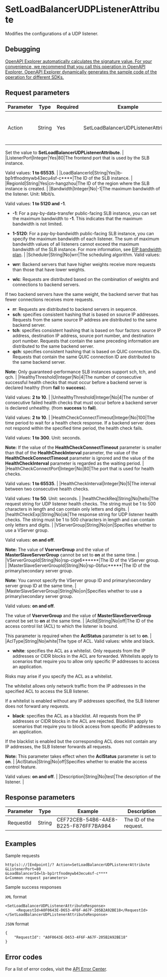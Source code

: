 # SetLoadBalancerUDPListenerAttribute

Modifies the configurations of a UDP listener.

## Debugging

[OpenAPI Explorer automatically calculates the signature value. For your convenience, we recommend that you call this operation in OpenAPI Explorer. OpenAPI Explorer dynamically generates the sample code of the operation for different SDKs.](https://api.aliyun.com/#product=Slb&api=SetLoadBalancerUDPListenerAttribute&type=RPC&version=2014-05-15)

## Request parameters

|Parameter|Type|Required|Example|Description|
|---------|----|--------|-------|-----------|
|Action|String|Yes|SetLoadBalancerUDPListenerAttribute|The operation that you want to perform.

 Set the value to **SetLoadBalancerUDPListenerAttribute**. |
|ListenerPort|Integer|Yes|80|The frontend port that is used by the SLB instance.

 Valid values: **1 to 65535**. |
|LoadBalancerId|String|Yes|lb-bp1rtfnodmywb43ecu4sf-c\*\*\*\*|The ID of the SLB instance. |
|RegionId|String|Yes|cn-hangzhou|The ID of the region where the SLB instance is created. |
|Bandwidth|Integer|No|-1|The maximum bandwidth of the listener. Unit: Mbit/s.

 Valid values: **1 to 5120 and -1**.

 -   **-1**: For a pay-by-data-transfer public-facing SLB instance, you can set the maximum bandwidth to **-1**. This indicates that the maximum bandwidth is not limited.
-   **1-5120**: For a pay-by-bandwidth public-facing SLB instance, you can specify the maximum bandwidth of each listener. The sum of maximum bandwidth values of all listeners cannot exceed the maximum bandwidth of the SLB instance. For more information, see [EIP bandwidth plan](~~85930~~). |
|Scheduler|String|No|wrr|The scheduling algorithm. Valid values:

 -   **wrr**: Backend servers that have higher weights receive more requests than those that have lower weights.
-   **wlc**: Requests are distributed based on the combination of weights and connections to backend servers.

If two backend servers have the same weight, the backend server that has fewer connections receives more requests.

-   **rr**: Requests are distributed to backend servers in sequence.
-   **sch**: specifies consistent hashing that is based on source IP addresses. Requests from the same source IP address are distributed to the same backend server.
-   **tch**: specifies consistent hashing that is based on four factors: source IP address, destination IP address, source port number, and destination port number. Requests that contain the same preceding information are distributed to the same backend server.
-   **qch**: specifies consistent hashing that is based on QUIC connection IDs. Requests that contain the same QUIC connection ID are distributed to the same backend server.

 **Note:** Only guaranteed-performance SLB instances support sch, tch, and qch. |
|HealthyThreshold|Integer|No|4|The number of consecutive successful health checks that must occur before a backend server is declared healthy \(from **fail** to **success**\).

 Valid values: **2 to 10**. |
|UnhealthyThreshold|Integer|No|4|The number of consecutive failed health checks that must occur before a backend server is declared unhealthy. \(from **success** to **fail**\).

 Valid values: **2 to 10**. |
|HealthCheckConnectTimeout|Integer|No|100|The time period to wait for a health check response. If a backend server does not respond within the specified time period, the health check fails.

 Valid values: **1 to 300**. Unit: seconds.

 **Note:** If the value of the **HealthCheckConnectTimeout** parameter is smaller than that of the **HealthCheckInterval** parameter, the value of the **HealthCheckConnectTimeout** parameter is ignored and the value of the **HealthCheckInterval** parameter is regarded as the waiting period. |
|HealthCheckConnectPort|Integer|No|80|The port that is used for health checks.

 Valid values: **1 to 65535**. |
|HealthCheckInterval|Integer|No|5|The interval between two consecutive health checks.

 Valid values: **1 to 50**. Unit: seconds. |
|healthCheckReq|String|No|hello|The request string for UDP listener health checks. The string must be 1 to 500 characters in length and can contain only letters and digits. |
|healthCheckExp|String|No|ok|The response string for UDP listener health checks. The string must be 1 to 500 characters in length and can contain only letters and digits. |
|VServerGroup|String|No|on|Specifies whether to use a VServer group.

 Valid values: **on and off**.

 **Note:** The value of **VserverGroup** and the value of **MasterSlaveServerGroup** cannot be set to **on** at the same time. |
|VServerGroupId|String|No|rsp-cige6\*\*\*\*\*\*|The ID of the VServer group. |
|MasterSlaveServerGroupId|String|No|rsp-0bfuc\*\*\*\*\*|The ID of the primary/secondary server group.

 **Note:** You cannot specify the VServer group ID and primary/secondary server group ID at the same time. |
|MasterSlaveServerGroup|String|No|on|Specifies whether to use a primary/secondary server group.

 Valid values: **on and off**.

 The value of **VserverGroup** and the value of **MasterSlaveServerGroup** cannot be set to **on** at the same time. |
|AclId|String|No|off|The ID of the access control list \(ACL\) to which the listener is bound.

 This parameter is required when the **AclStatus** parameter is set to **on**. |
|AclType|String|No|white|The type of ACL. Valid values: white and black.

 -   **white**: specifies the ACL as a whitelist. Only requests from the IP addresses or CIDR blocks in the ACL are forwarded. Whitelists apply to scenarios that require you to allow only specific IP addresses to access an application.

Risks may arise if you specify the ACL as a whitelist.

The whitelist allows only network traffic from the IP addresses in the specified ACL to access the SLB listener.

If a whitelist is enabled without any IP addresses specified, the SLB listener does not forward any requests.

-   **black**: specifies the ACL as a blacklist. All requests from the IP addresses or CIDR blocks in the ACL are rejected. Blacklists apply to scenarios that require you to block access from specific IP addresses to an application.

If the blacklist is enabled but the corresponding ACL does not contain any IP addresses, the SLB listener forwards all requests.


 **Note:** This parameter takes effect when the **AclStatus** parameter is set to **on**. |
|AclStatus|String|No|off|Specifies whether to enable the access control feature.

 Valid values: **on and off**. |
|Description|String|No|test|The description of the listener. |

## Response parameters

|Parameter|Type|Example|Description|
|---------|----|-------|-----------|
|RequestId|String|CEF72CEB-54B6-4AE8-B225-F876FF7BA984|The ID of the request. |

## Examples

Sample requests

```
http(s)://[Endpoint]/? Action=SetLoadBalancerUDPListenerAttribute
&ListenerPort=80
&LoadBalancerId=lb-bp1rtfnodmywb43ecu4sf-c****
&<Common request parameters>
```

Sample success responses

`XML` format

```
<SetLoadBalancerUDPListenerAttributeResponse>
     <RequestId>A0F0643E-D653-4F6F-A67F-205B2A92BE18</RequestId>
</SetLoadBalancerUDPListenerAttributeResponse>
```

`JSON` format

```
{
    "RequestId": "A0F0643E-D653-4F6F-A67F-205B2A92BE18"
}
```

## Error codes

For a list of error codes, visit the [API Error Center](https://error-center.alibabacloud.com/status/product/Slb).


